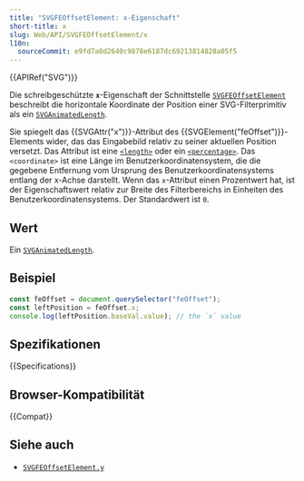 ```yaml
---
title: "SVGFEOffsetElement: x-Eigenschaft"
short-title: x
slug: Web/API/SVGFEOffsetElement/x
l10n:
  sourceCommit: e9fd7a0d2640c9878e6187dc69213814828a05f5
---
```


{{APIRef("SVG")}}

Die schreibgeschützte **`x`**-Eigenschaft der Schnittstelle [`SVGFEOffsetElement`](/de/docs/Web/API/SVGFEOffsetElement) beschreibt die horizontale Koordinate der Position einer SVG-Filterprimitiv als ein [`SVGAnimatedLength`](/de/docs/Web/API/SVGAnimatedLength).

Sie spiegelt das {{SVGAttr("x")}}-Attribut des {{SVGElement("feOffset")}}-Elements wider, das das Eingabebild relativ zu seiner aktuellen Position versetzt. Das Attribut ist eine [`<length>`](/de/docs/Web/SVG/Content_type#length) oder ein [`<percentage>`](/de/docs/Web/SVG/Content_type#percentage). Das `<coordinate>` ist eine Länge im Benutzerkoordinatensystem, die die gegebene Entfernung vom Ursprung des Benutzerkoordinatensystems entlang der x-Achse darstellt. Wenn das `x`-Attribut einen Prozentwert hat, ist der Eigenschaftswert relativ zur Breite des Filterbereichs in Einheiten des Benutzerkoordinatensystems. Der Standardwert ist `0`.

## Wert

Ein [`SVGAnimatedLength`](/de/docs/Web/API/SVGAnimatedLength).

## Beispiel

```js
const feOffset = document.querySelector("feOffset");
const leftPosition = feOffset.x;
console.log(leftPosition.baseVal.value); // the `x` value
```

## Spezifikationen

{{Specifications}}

## Browser-Kompatibilität

{{Compat}}

## Siehe auch

- [`SVGFEOffsetElement.y`](/de/docs/Web/API/SVGFEOffsetElement/y)
